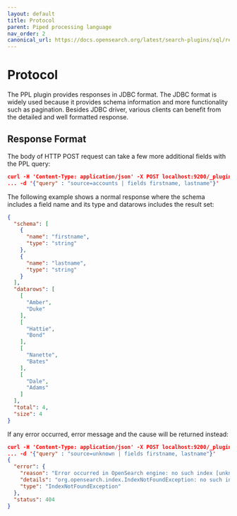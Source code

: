 ```yaml
---
layout: default
title: Protocol
parent: Piped processing language
nav_order: 2
canonical_url: https://docs.opensearch.org/latest/search-plugins/sql/response-formats/
---
```


# Protocol

The PPL plugin provides responses in JDBC format. The JDBC format is widely used because it provides schema information and more functionality such as pagination. Besides JDBC driver, various clients can benefit from the detailed and well formatted response.

## Response Format

The body of HTTP POST request can take a few more additional fields with the PPL query:

```json
curl -H 'Content-Type: application/json' -X POST localhost:9200/_plugins/_ppl \
... -d '{"query" : "source=accounts | fields firstname, lastname"}'
```

The following example shows a normal response where the schema includes a field name and its type and datarows includes the result set:

```json
{
  "schema": [
    {
      "name": "firstname",
      "type": "string"
    },
    {
      "name": "lastname",
      "type": "string"
    }
  ],
  "datarows": [
    [
      "Amber",
      "Duke"
    ],
    [
      "Hattie",
      "Bond"
    ],
    [
      "Nanette",
      "Bates"
    ],
    [
      "Dale",
      "Adams"
    ]
  ],
  "total": 4,
  "size": 4
}
```

If any error occurred, error message and the cause will be returned instead:

```json
curl -H 'Content-Type: application/json' -X POST localhost:9200/_plugins/_ppl \
... -d '{"query" : "source=unknown | fields firstname, lastname"}'
{
  "error": {
    "reason": "Error occurred in OpenSearch engine: no such index [unknown]",
    "details": "org.opensearch.index.IndexNotFoundException: no such index [unknown]\nFor more details, please send request for Json format to see the raw response from opensearch engine.",
    "type": "IndexNotFoundException"
  },
  "status": 404
}
```
